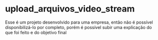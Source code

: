 # upload_arquivos_video_stream
Esse é um projeto desenvolvido para uma empresa, então não é possível disponibilizá-lo por completo, porém é possível subir uma explicação do que foi feito e do objetivo final
